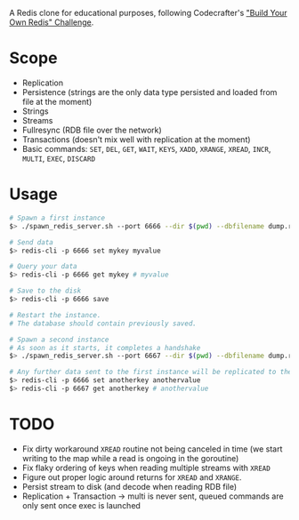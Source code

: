 A Redis clone for educational purposes, following Codecrafter's ["Build Your Own Redis" Challenge](https://codecrafters.io/challenges/redis).

# Scope

- Replication
- Persistence (strings are the only data type persisted and loaded from file at the moment)
- Strings
- Streams
- Fullresync (RDB file over the network)
- Transactions (doesn't mix well with replication at the moment)
- Basic commands: `SET`, `DEL`, `GET`, `WAIT`, `KEYS`, `XADD`, `XRANGE`, `XREAD`, `INCR`, `MULTI`, `EXEC`, `DISCARD`

# Usage

```bash 
# Spawn a first instance
$> ./spawn_redis_server.sh --port 6666 --dir $(pwd) --dbfilename dump.rdb

# Send data
$> redis-cli -p 6666 set mykey myvalue

# Query your data
$> redis-cli -p 6666 get mykey # myvalue

# Save to the disk
$> redis-cli -p 6666 save

# Restart the instance.
# The database should contain previously saved.

# Spawn a second instance
# As soon as it starts, it completes a handshake 
$> ./spawn_redis_server.sh --port 6667 --dir $(pwd) --dbfilename dump.rdb --replicaof "localhost 6666"

# Any further data sent to the first instance will be replicated to the second one.
$> redis-cli -p 6666 set anotherkey anothervalue
$> redis-cli -p 6667 get anotherkey # anothervalue
```

# TODO

- Fix dirty workaround `XREAD` routine not being canceled in time (we start writing to the map while a read is ongoing in the goroutine)
- Fix flaky ordering of keys when reading multiple streams with `XREAD`
- Figure out proper logic around returns for `XREAD` and `XRANGE`.
- Persist stream to disk (and decode when reading RDB file)
- Replication + Transaction -> multi is never sent, queued commands are only sent once exec is launched
